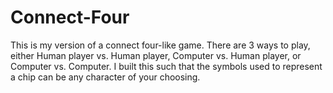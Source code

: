 # Connect-Four
This is my version of a connect four-like game. 
There are 3 ways to play, either Human player vs. Human player, Computer vs. Human player, or Computer vs. Computer. 
I built this such that the symbols used to represent a chip can be any character of your choosing. 
